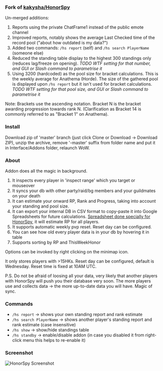 ### Fork of [kakysha/HonorSpy](https://github.com/kakysha/HonorSpy)

Un-merged additions:
1. Reports using the private ChatFrame1 instead of the public emote channel
2. Improved reports, notably shows the average Last Checked time of the record pool ("about how outdated is my data?")
3. Added two commands: `/hs report` (self) and `/hs search PlayerName` (someone else)
4. Reduced the standing table display to the highest 300 standings only (reduces lag/freeze on opening). _TODO WTF setting for that number, and GUI or Slash command to parametrise it_
5. Using 3200 (hardcoded) as the pool size for bracket calculations. This is the weekly average for Anathema (Horde). The size of the gathered pool is displayed upon `/hs report` but it isn't used for bracket calculations. _TODO WTF setting for that pool size, and GUI or Slash command to parametrise it_

Note: Brackets use the ascending notation. Bracket N is the bracket awarding progression towards rank N. (Clarification as Bracket 14 is commonly referred to as "Bracket 1" on Anathema).

### Install
Download zip of 'master' branch (just click Clone or Download -> Download ZIP), unzip the archive, remove '-master' suffix from folder name and put it in Interface/Addons folder, relaunch WoW.

### About
Addon does all the magic in background.

1. It inspects every player in 'inspect range' which you target or mouseover
2. It syncs your db with other party/raid/bg members and your guildmates on your death
3. It can estimate your onward RP, Rank and Progress, taking into account your standing and pool size.
3. It can export your internal DB in CSV format to copy-paste it into Google Spreadsheets for future calculations. [Spreadsheet done specially for HonorSpy](https://docs.google.com/spreadsheets/d/1OvZ7PRhrFjRn8IoH8HIPwHfRDEq50uO64YLCsSsjBQc/edit#gid=2113352865), it will estimate RP for all players.
4. It supports automatic weekly pvp reset. Reset day can be configured.
5. You can see how old every player data is in your db by hovering it in table
6. Supports sorting by RP and ThisWeekHonor

Options can be invoked by right clicking on the minimap icon.

It only stores players with >15HKs.
Reset day can be configured, default is Wednesday. Reset time is fixed at 10AM UTC.

P.S. Do not be afraid of loosing all your data, very likely that another players with HonorSpy will push you their database very soon. The more players use and collects data -> the more up-to-date data you will have. Magic of sync.

### Commands
* `/hs report` -> shows your own standing report and rank estimate
* `/hs search PlayerName` -> shows another player's standing report and rank estimate (case insensitive)
* `/hs show` -> show/hide standings table
* `/hs standby` -> enable/disable addon (in case you disabled it from right-click menu this helps to re-enable it)

### Screenshot

![HonorSpy Screenshot](https://habrastorage.org/files/31b/e92/f9e/31be92f9eb044a53b4eb642d0ca43bbc.png)
